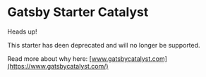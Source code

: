 # Gatsby Starter Catalyst

Heads up!

This starter has deen deprecated and will no longer be supported.

Read more about why here: [www.gatsbycatalyst.com](https://www.gatsbycatalyst.com/)
